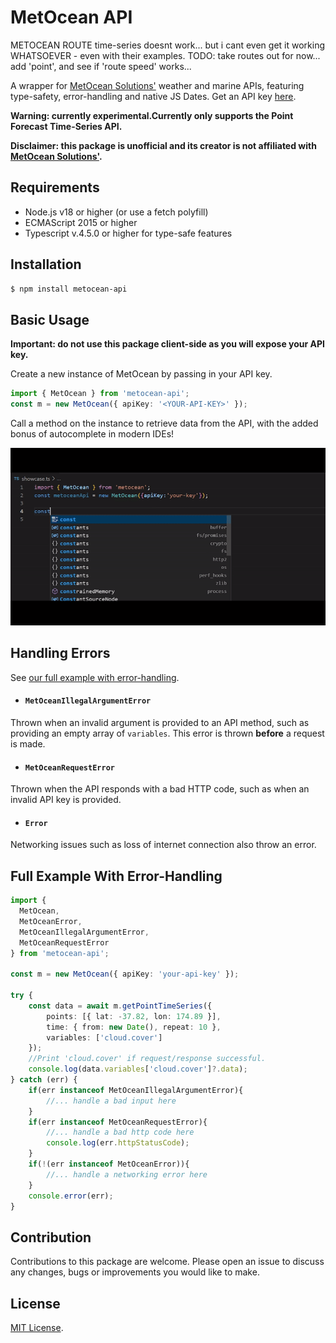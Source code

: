 # MetOcean API

METOCEAN ROUTE time-series doesnt work...
but i cant even get it working WHATSOEVER - even with their examples. TODO: take routes out for now... add 'point', and see if 'route speed' works...

A wrapper for [MetOcean Solutions'](https://forecast-docs.metoceanapi.com/docs/#/getting-started) weather and marine APIs, featuring type-safety, error-handling and native JS Dates. Get an API key [here](https://console.metoceanapi.com/).

<b>Warning: currently experimental.Currently only supports the Point Forecast Time-Series API.</b>

<b>Disclaimer: this package is unofficial and its creator is not affiliated with
[MetOcean Solutions'](https://www.metocean.co.nz/). </b>  

## Requirements
- Node.js v18 or higher (or use a fetch polyfill)
- ECMAScript 2015 or higher
- Typescript v.4.5.0 or higher for type-safe features

## Installation
```bash
$ npm install metocean-api
```

## Basic Usage
<b>Important: do not use this package client-side as you will expose your API key.</b>

Create a new instance of MetOcean by passing in your API key. 
```ts
import { MetOcean } from 'metocean-api';
const m = new MetOcean({ apiKey: '<YOUR-API-KEY>' });
```
Call a method on the instance to retrieve data from the API, with the added bonus of autocomplete in modern IDEs!

![](https://github.com/goldentree1/node-metocean/blob/main/showcase.gif)

## Handling Errors
See [our full example with error-handling](#full-example-with-error-handling).

- #### `MetOceanIllegalArgumentError`
Thrown when an invalid argument is provided to an API method, such as providing an empty array of `variables`. This error is thrown <b>before</b> a request is made.

- #### `MetOceanRequestError`
Thrown when the API responds with a bad HTTP code, such as when an invalid API key is provided.

- #### `Error`
Networking issues such as loss of internet connection also throw an error.

## Full Example With Error-Handling 
```ts
import {
  MetOcean, 
  MetOceanError,
  MetOceanIllegalArgumentError,
  MetOceanRequestError
} from 'metocean-api';

const m = new MetOcean({ apiKey: 'your-api-key' });

try {
    const data = await m.getPointTimeSeries({
        points: [{ lat: -37.82, lon: 174.89 }],
        time: { from: new Date(), repeat: 10 },
        variables: ['cloud.cover']
    });
    //Print 'cloud.cover' if request/response successful.
    console.log(data.variables['cloud.cover']?.data);
} catch (err) {
    if(err instanceof MetOceanIllegalArgumentError){
        //... handle a bad input here
    }
    if(err instanceof MetOceanRequestError){
        //... handle a bad http code here
        console.log(err.httpStatusCode);
    }
    if(!(err instanceof MetOceanError)){
        //... handle a networking error here
    }
    console.error(err);
}
```

## Contribution
Contributions to this package are welcome. Please open an issue to discuss any changes, bugs or improvements you would like to make.

## License
[MIT License](https://github.com/goldentree1/node-metocean/blob/main/LICENSE).
